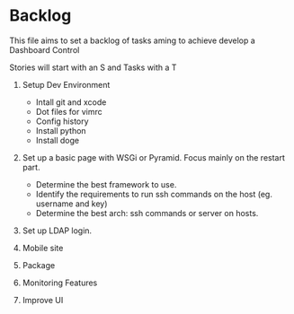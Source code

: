 Backlog
======

This file aims to set a backlog of tasks aming to achieve develop a Dashboard Control

Stories will start with an S and Tasks with a T

1. Setup Dev Environment
	- Intall git and xcode
	- Dot files for vimrc
	- Config history
	- Install python
	- Install doge

2. Set up a basic page with WSGi or Pyramid. Focus mainly on the restart part. 
	- Determine the best framework to use.
	- Identify the requirements to run ssh commands on the host (eg. username and key)
	- Determine the best arch: ssh commands or server on hosts. 

3. Set up LDAP login.
4. Mobile site
5. Package
6. Monitoring Features
7. Improve UI 
